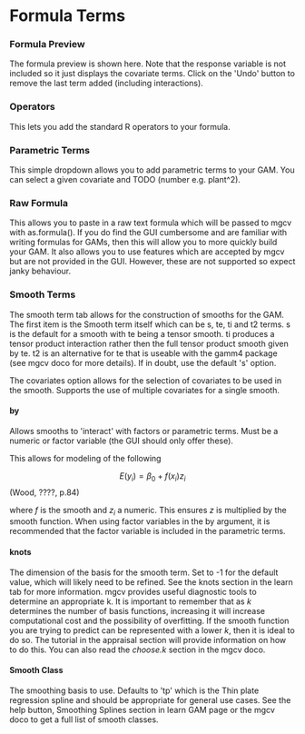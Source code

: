 # Formula Terms

### Formula Preview

The formula preview is shown here. Note that the response variable is not included so it just displays the covariate terms. Click on the 'Undo' button to remove the last term added (including interactions).

### Operators

This lets you add the standard R operators to your formula.

### Parametric Terms

This simple dropdown allows you to add parametric terms to your GAM. You can select a given covariate and TODO (number e.g. plant^2).

### Raw Formula

This allows you to paste in a raw text formula which will be passed to mgcv with as.formula(). If you do find the GUI cumbersome and are familiar with writing formulas for GAMs, then this will allow you to more quickly build your GAM. It also allows you to use features which are accepted by mgcv but are not provided in the GUI. However, these are not supported so expect janky behaviour.

### Smooth Terms

The smooth term tab allows for the construction of smooths for the GAM. The first item is the Smooth term itself which can be s, te, ti and t2 terms. s is the default for a smooth with te being a tensor smooth. ti produces a tensor product interaction rather then the full tensor product smooth given by te. t2 is an alternative for te that is useable with the gamm4 package (see mgcv doco for more details). If in doubt, use the default 's' option.

The covariates option allows for the selection of covariates to be used in the smooth. Supports the use of multiple covariates for a single smooth.


#### by

Allows smooths to 'interact' with factors or parametric terms. Must be a numeric or factor variable (the GUI should only offer these).

This allows for modeling of the following

$$E(y_i) = \beta_0 + f(x_i)z_i$$ (Wood, ????, p.84)

where _f_ is the smooth and $z_i$ a numeric. This ensures $z$ is multiplied by the smooth function. When using factor variables in the by argument, it is recommended that the factor variable is included in the parametric terms.

#### knots

The dimension of the basis for the smooth term. Set to -1 for the default value, which will likely need to be refined. See the knots section in the learn tab for more information. mgcv provides useful diagnostic tools to determine an appropriate k. It is important to remember that as _k_ determines the number of basis functions, increasing it will increase computational cost and the possibility of overfitting. If the smooth function you are trying to predict can be represented with a lower _k_, then it is ideal to do so. The tutorial in the appraisal section will provide information on how to do this. You can also read the _choose.k_ section in the mgcv doco.

#### Smooth Class

The smoothing basis to use. Defaults to 'tp' which is the Thin plate regression spline and should be appropriate for general use cases. See the help button, Smoothing Splines section in learn GAM page or the mgcv doco to get a full list of smooth classes.


